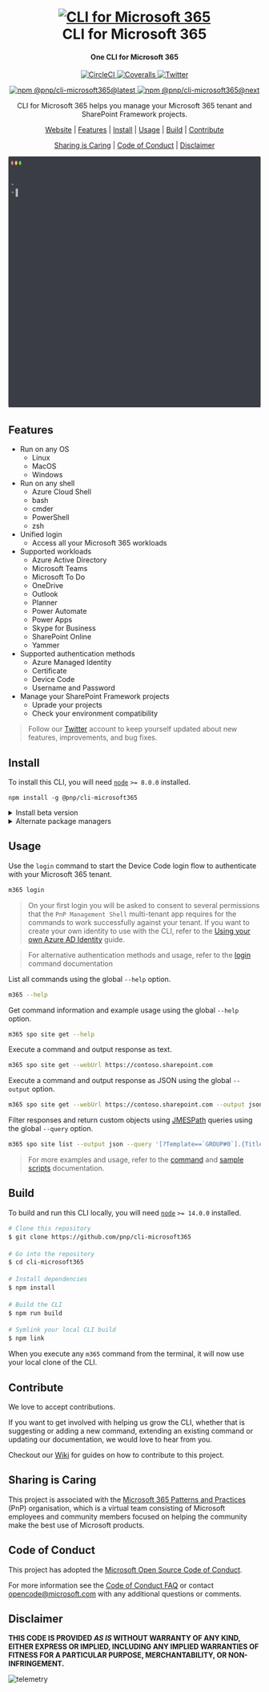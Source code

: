 <h1 align="center">
  <a href="https://pnp.github.io/cli-microsoft365">
    <img alt="CLI for Microsoft 365" src="./docs/docs/images/pnp-cli-microsoft365-blue.svg" height="78">
  </a>
  <br>CLI for Microsoft 365<br>
</h1>

<h4 align="center">
  One CLI for Microsoft 365
</h4>

<p align="center">
  <a href="https://app.circleci.com/pipelines/github/pnp/cli-microsoft365">
    <img src="https://img.shields.io/circleci/build/github/pnp/cli-microsoft365/master?style=flat-square&token=PkAaAAWBp9rNYBYhA5YiBhezydqwgFKhm"
      alt="CircleCI" />
  </a>
  
  <a href="https://coveralls.io/github/pnp/cli-microsoft365?branch=master">
    <img src="https://img.shields.io/coveralls/github/pnp/cli-microsoft365/master?style=flat-square"
      alt="Coveralls"/>
  </a>

  <a href="https://twitter.com/climicrosoft365">
    <img src="https://img.shields.io/badge/Twitter-%40climicrosoft365-blue?style=flat-square"
      alt="Twitter" />
  </a>
</p>

<p align="center">
  <a href="https://www.npmjs.com/package/@pnp/cli-microsoft365">
    <img src="https://img.shields.io/npm/v/@pnp/cli-microsoft365/latest?style=flat-square"
      alt="npm @pnp/cli-microsoft365@latest" />
  </a>
  
  <a href="https://www.npmjs.com/package/@pnp/cli-microsoft365">
    <img src="https://img.shields.io/npm/v/@pnp/cli-microsoft365/next?style=flat-square"
      alt="npm @pnp/cli-microsoft365@next" />
  </a>
</p>

<p align="center">CLI for Microsoft 365 helps you manage your Microsoft 365 tenant and SharePoint Framework projects.</p>

<p align="center">
  <a href="https://pnp.github.io/cli-microsoft365">Website</a> | 
  <a href="#features">Features</a> |
  <a href="#install">Install</a> | 
  <a href="#usage">Usage</a> | 
  <a href="#build">Build</a> | 
  <a href="#contribute">Contribute</a>
</p>
<p align="center">
  <a href="#sharing-is-caring">Sharing is Caring</a> |
  <a href="#code-of-conduct">Code of Conduct</a> | 
  <a href="#disclaimer">Disclaimer</a>
</p>

<p align="center">
  <img alt="CLI for Microsoft 365" src="./docs/docs/images/cli-microsoft365.gif" height="500" />
</p>

## Features

- Run on any OS
  - Linux
  - MacOS
  - Windows
- Run on any shell
  - Azure Cloud Shell
  - bash
  - cmder
  - PowerShell
  - zsh
- Unified login
  - Access all your Microsoft 365 workloads
- Supported workloads
  - Azure Active Directory
  - Microsoft Teams
  - Microsoft To Do
  - OneDrive
  - Outlook
  - Planner
  - Power Automate
  - Power Apps
  - Skype for Business
  - SharePoint Online
  - Yammer
- Supported authentication methods
  - Azure Managed Identity
  - Certificate
  - Device Code
  - Username and Password
- Manage your SharePoint Framework projects
  - Uprade your projects
  - Check your environment compatibility

> Follow our [Twitter](https://twitter.com/climicrosoft365) account to keep yourself updated about new features, improvements, and bug fixes.

## Install

To install this CLI, you will need [`node`](https://nodejs.org) `>= 8.0.0` installed.

```
npm install -g @pnp/cli-microsoft365
```

<details>
  <summary>Install beta version</summary>

  ```
  npm install -g @pnp/cli-microsoft365@next
  ```
</details>

<details>
  <summary>Alternate package managers</summary>

  ### yarn

  ```
  yarn global add @pnp/cli-microsoft365
  ```

  ### npx

  ```
  npx @pnp/cli-microsoft365
  ```
</details>

## Usage

Use the `login` command to start the Device Code login flow to authenticate with your Microsoft 365 tenant. 

```sh
m365 login
```

>On your first login you will be asked to consent to several permissions that the `PnP Management Shell` multi-tenant app requires for the commands to work successfully against your tenant. If you want to create your own identity to use with the CLI, refer to the [Using your own Azure AD Identity](user-guide/using-own-identity/) guide.

>For alternative authentication methods and usage, refer to the [login](https://pnp.github.io/cli-microsoft365/cmd/login/) command documentation

List all commands using the global `--help` option.

```sh
m365 --help
```

Get command information and example usage using the global `--help` option.

```sh
m365 spo site get --help
```

Execute a command and output response as text.

```sh
m365 spo site get --webUrl https://contoso.sharepoint.com
```

Execute a command and output response as JSON using the global `--output` option.

```sh
m365 spo site get --webUrl https://contoso.sharepoint.com --output json
```

Filter responses and return custom objects using [JMESPath](https://jmespath.org/) queries using the global `--query`  option.

```sh
m365 spo site list --output json --query '[?Template==`GROUP#0`].{Title:Title, Url:Url}'
```

> For more examples and usage, refer to the [command](https://pnp.github.io/cli-microsoft365/cmd/login/) and  [sample scripts](https://pnp.github.io/cli-microsoft365/sample-scripts/) documentation.

## Build

To build and run this CLI locally, you will need [`node`](https://nodejs.org) `>= 14.0.0` installed.

```sh
# Clone this repository
$ git clone https://github.com/pnp/cli-microsoft365

# Go into the repository
$ cd cli-microsoft365

# Install dependencies
$ npm install

# Build the CLI
$ npm run build

# Symlink your local CLI build
$ npm link
```

When you execute any `m365` command from the terminal, it will now use your local clone of the CLI.

## Contribute

We love to accept contributions.

If you want to get involved with helping us grow the CLI, whether that is suggesting or adding a new command, extending an existing command or updating our documentation, we would love to hear from you.

Checkout our [Wiki](https://github.com/pnp/cli-microsoft365/wiki) for guides on how to contribute to this project.

## Sharing is Caring

This project is associated with the [Microsoft 365 Patterns and Practices](https://pnp.github.io) (PnP) organisation, which is a virtual team consisting of Microsoft employees and community members focused on helping the community make the best use of Microsoft products.

## Code of Conduct

This project has adopted the [Microsoft Open Source Code of Conduct](https://opensource.microsoft.com/codeofconduct/). 

For more information see the [Code of Conduct FAQ](https://opensource.microsoft.com/codeofconduct/faq/) or contact [opencode@microsoft.com](mailto:opencode@microsoft.com) with any additional questions or comments.

## Disclaimer

**THIS CODE IS PROVIDED *AS IS* WITHOUT WARRANTY OF ANY KIND, EITHER EXPRESS OR IMPLIED, INCLUDING ANY IMPLIED WARRANTIES OF FITNESS FOR A PARTICULAR PURPOSE, MERCHANTABILITY, OR NON-INFRINGEMENT.**

![telemetry](https://telemetry.sharepointpnp.com/cli-microsoft365/readme)
